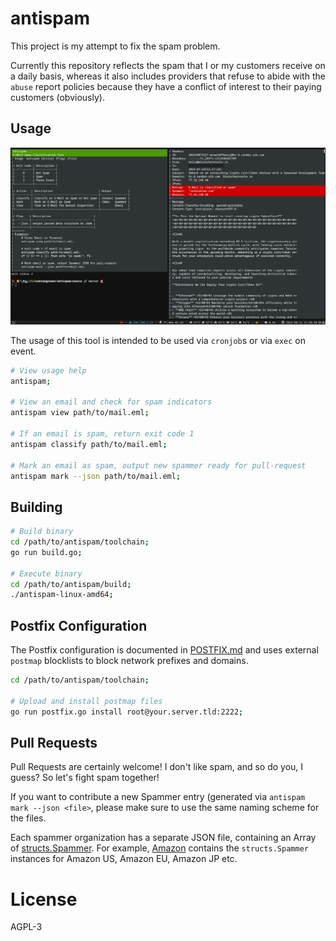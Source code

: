 
# antispam

This project is my attempt to fix the spam problem.

Currently this repository reflects the spam that I or my customers receive on a daily
basis, whereas it also includes providers that refuse to abide with the `abuse` report
policies because they have a conflict of interest to their paying customers (obviously).

## Usage

![screenshot](./guides/screenshot.png)

The usage of this tool is intended to be used via `cronjob`s or via `exec` on event.

```bash
# View usage help
antispam;

# View an email and check for spam indicators
antispam view path/to/mail.eml;

# If an email is spam, return exit code 1
antispam classify path/to/mail.eml;

# Mark an email as spam, output new spammer ready for pull-request
antispam mark --json path/to/mail.eml;
```

## Building

```bash
# Build binary
cd /path/to/antispam/toolchain;
go run build.go;

# Execute binary
cd /path/to/antispam/build;
./antispam-linux-amd64;
```


## Postfix Configuration

The Postfix configuration is documented in [POSTFIX.md](./guides/POSTFIX.md) and uses
external `postmap` blocklists to block network prefixes and domains.

```bash
cd /path/to/antispam/toolchain;

# Upload and install postmap files
go run postfix.go install root@your.server.tld:2222;
```


## Pull Requests

Pull Requests are certainly welcome! I don't like spam, and so do you, I guess?
So let's fight spam together!

If you want to contribute a new Spammer entry (generated via `antispam mark --json <file>`,
please make sure to use the same naming scheme for the files.

Each spammer organization has a separate JSON file, containing an Array of [structs.Spammer](./source/structs/Spammer.go).
For example, [Amazon](./source/insights/spammers/amazon.json) contains the `structs.Spammer`
instances for Amazon US, Amazon EU, Amazon JP etc.


# License

AGPL-3

